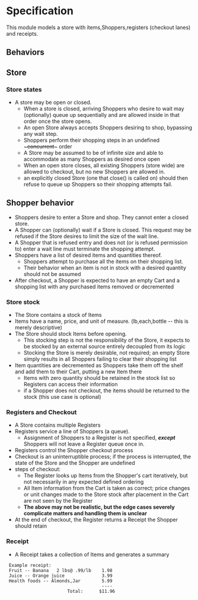 # Specification
This module models a store with items,Shoppers,registers (checkout lanes) and receipts.

## Behaviors

## Store
### Store states
* A store may be open or closed.
   * When a store is closed, arriving Shoppers who desire to wait may (optionally) queue up sequentially and are allowed inside in that order once the store opens. 
   * An open Store always accepts Shoppers desiring to shop, bypassing any wait step.
   * Shoppers perform their shopping steps in an undefined ~~~concurrent~~~ order
   * A Store may be assumed to be of infinite size and able to accommodate as many Shoppers as desired once open
   * When an open store closes, all existing Shoppers (store wide) are allowed to checkout, but no new Shoppers are allowed in.
   * an explicitly closed Store (one that close() is called on) should then refuse to queue up Shoppers so their shopping attempts fail.
    
## Shopper behavior
* Shoppers desire to enter a Store and shop.  They cannot enter a closed store.
* A Shopper can (optionally) wait if a Store is closed. This request may be refused if the Store desires to limit the size of the wait line.
* A Shopper that is refused entry and does not (or is refused permission to) enter a wait line must terminate the shopping attempt.
* Shoppers have a list of desired items and quantities thereof.
   * Shoppers attempt to purchase all the items on their shopping list.
   * Their behavior when an item is not in stock with a desired quantity should not be assumed 
* After checkout, a Shopper is expected to have an empty Cart and a shopping list with any purchased items removed or decremented


### Store stock
* The Store contains a stock of Items
* Items have a name, price, and unit of measure. (lb,each,bottle -- this is merely descriptive)
* The Store should stock Items before opening.
     * This stocking step is not the responsibility of the Store, it expects to be stocked by an external source entirely decoupled from its logic
     * Stocking the Store is merely desirable, not required; an empty Store simply results in all Shoppers failing to clear their shopping list
* Item quantities are decremented as Shoppers take them off the shelf and add them to their Cart, putting a new Item there
    * Items with zero quantity should be retained in the stock list so Registers can access their information
    * if a Shopper does not checkout, the items should be returned to the stock (this use case is optional)

### Registers and Checkout
* A Store contains multiple Registers
* Registers service a line of Shoppers (a queue).
   * Assignment of Shoppers to a Register is not specified, ***except*** Shoppers will not leave a Register queue once in.
* Registers control the Shopper checkout process
* Checkout is an uninterruptible process; if the process is interrupted, the state of the Store and the Shopper are undefined
* steps of checkout:
    * The Register looks up Items from the Shopper's cart iteratively, but not necessarily in any expected defined ordering
    * All Item information from the Cart is taken as correct; price changes or unit changes made to the Store stock after placement in the Cart are not seen by the Register
    * __The above may not be realistic, but the edge cases severely complicate matters and handling them is unclear__
* At the end of checkout, the Register returns a Receipt the Shopper should retain

### Receipt
* A Receipt takes a collection of Items and generates a summary

```
 Example receipt:
 Fruit -- Banana   2 lbs@ .99/lb    1.98
 Juice -- Orange juice              3.99
 Health foods -- Almonds,Jar        5.99
                                    ----
                       Total:      $11.96 
  ```
